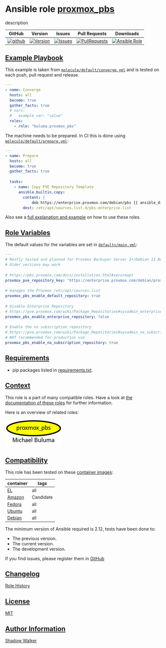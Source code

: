 # Ansible role [proxmox_pbs](https://galaxy.ansible.com/ui/standalone/roles/buluma/proxmox_pbs/documentation)

description

|GitHub|Version|Issues|Pull Requests|Downloads|
|------|-------|------|-------------|---------|
|[![github](https://github.com/buluma/ansible-role-proxmox_pbs/actions/workflows/molecule.yml/badge.svg)](https://github.com/buluma/ansible-role-proxmox_pbs/actions/workflows/molecule.yml)|[![Version](https://img.shields.io/github/release/buluma/ansible-role-proxmox_pbs.svg)](https://github.com/buluma/ansible-role-proxmox_pbs/releases/)|[![Issues](https://img.shields.io/github/issues/buluma/ansible-role-proxmox_pbs.svg)](https://github.com/buluma/ansible-role-proxmox_pbs/issues/)|[![PullRequests](https://img.shields.io/github/issues-pr-closed-raw/buluma/ansible-role-proxmox_pbs.svg)](https://github.com/buluma/ansible-role-proxmox_pbs/pulls/)|[![Ansible Role](https://img.shields.io/ansible/role/d/buluma/proxmox_pbs)](https://galaxy.ansible.com/ui/standalone/roles/buluma/proxmox_pbs/documentation)|

## [Example Playbook](#example-playbook)

This example is taken from [`molecule/default/converge.yml`](https://github.com/buluma/ansible-role-proxmox_pbs/blob/master/molecule/default/converge.yml) and is tested on each push, pull request and release.

```yaml
---
- name: Converge
  hosts: all
  become: true
  gather_facts: true
  # vars:
  #   example_var: "value"
  roles:
    - role: "buluma.proxmox_pbs"
```

The machine needs to be prepared. In CI this is done using [`molecule/default/prepare.yml`](https://github.com/buluma/ansible-role-proxmox_pbs/blob/master/molecule/default/prepare.yml):

```yaml
---
- name: Prepare
  hosts: all
  become: true
  gather_facts: true

  tasks:
    - name: Copy PVE Repository Template
      ansible.builtin.copy:
        content: |
            deb https://enterprise.proxmox.com/debian/pbs {{ ansible_distribution_release }} pbs-enterprise
        dest: /etc/apt/sources.list.d/pbs-enterprise.list
```

Also see a [full explanation and example](https://buluma.github.io/how-to-use-these-roles.html) on how to use these roles.

## [Role Variables](#role-variables)

The default values for the variables are set in [`defaults/main.yml`](https://github.com/buluma/ansible-role-proxmox_pbs/blob/master/defaults/main.yml):

```yaml
---
# Mostly tested and planned for Proxmox Backuper Server 2+/Debian 11 Bullseye
# Older versions may work

# https://pbs.proxmox.com/docs/installation.html#secureapt
proxmox_pve_repository_key: "https://enterprise.proxmox.com/debian/proxmox-release-bullseye.gpg"

# manages the Proxmox /etc/apt/sources.list
proxmox_pbs_enable_default_repository: true

# Disable Enterprise Repository
# https://pve.proxmox.com/wiki/Package_Repositories#sysadmin_enterprise_repo
proxmox_pbs_enable_enterprise_repository: false

# Enable the no subscription repository
# https://pve.proxmox.com/wiki/Package_Repositories#sysadmin_no_subscription_repo
# NOT recommended for production use
proxmox_pbs_enable_no_subscription_repository: true
```

## [Requirements](#requirements)

- pip packages listed in [requirements.txt](https://github.com/buluma/ansible-role-proxmox_pbs/blob/master/requirements.txt).


## [Context](#context)

This role is a part of many compatible roles. Have a look at [the documentation of these roles](https://buluma.github.io/) for further information.

Here is an overview of related roles:

![dependencies](https://raw.githubusercontent.com/buluma/ansible-role-proxmox_pbs/png/requirements.png "Dependencies")

## [Compatibility](#compatibility)

This role has been tested on these [container images](https://hub.docker.com/u/buluma):

|container|tags|
|---------|----|
|[EL](https://hub.docker.com/repository/docker/buluma/enterpriselinux/general)|all|
|[Amazon](https://hub.docker.com/repository/docker/buluma/amazonlinux/general)|Candidate|
|[Fedora](https://hub.docker.com/repository/docker/buluma/fedora/general)|all|
|[Ubuntu](https://hub.docker.com/repository/docker/buluma/ubuntu/general)|all|
|[Debian](https://hub.docker.com/repository/docker/buluma/debian/general)|all|

The minimum version of Ansible required is 2.12, tests have been done to:

- The previous version.
- The current version.
- The development version.

If you find issues, please register them in [GitHub](https://github.com/buluma/ansible-role-proxmox_pbs/issues)

## [Changelog](#changelog)

[Role History](https://github.com/buluma/ansible-role-proxmox_pbs/blob/master/CHANGELOG.md)

## [License](#license)

[MIT](https://github.com/buluma/ansible-role-proxmox_pbs/blob/master/LICENSE)

## [Author Information](#author-information)

[Shadow Walker](https://buluma.github.io/)

